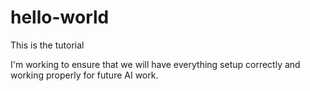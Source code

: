 # hello-world
This is the tutorial

I'm working to ensure that we will have everything setup correctly and working properly
for future AI work.
